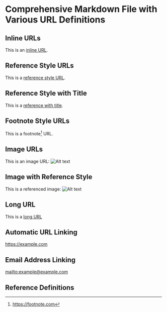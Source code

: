 # Comprehensive Markdown File with Various URL Definitions

## Inline URLs

This is an [inline URL](https://example.com).

## Reference Style URLs

This is a [reference style URL][ref-style].

## Reference Style with Title

This is a [reference with title][ref-title].

## Footnote Style URLs

This is a footnote[^1] URL.

## Image URLs

This is an image URL: ![Alt text](https://example.com/image.jpg "Image Title")

## Image with Reference Style

This is a referenced image: ![Alt text][image-ref]

## Long URL

This is a
[long URL](https://www.terminusapp.com/blog/short-urls-vs-long-urls/#:~:text=On%20the%20other%20hand%2C%20long,folders%2C%20subfolders%2C%20and%20parameters.)

## Automatic URL Linking

<https://example.com>

## Email Address Linking

<mailto:example@example.com>

## Reference Definitions

[ref-style]: https://referencestyle.com
[ref-title]: https://referencestyle.com "Reference Style with Title"
[image-ref]: https://example.com/image.jpg

[^1]: https://footnote.com
